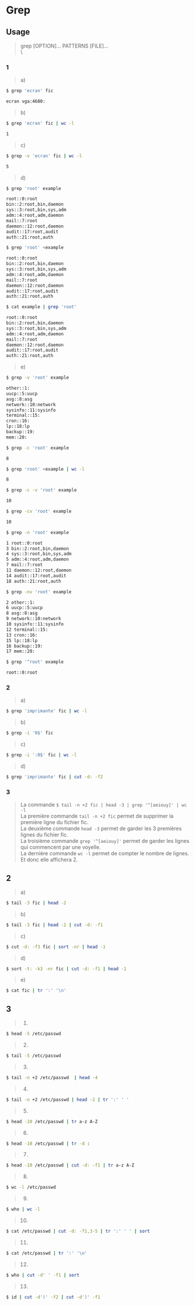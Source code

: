# Grep

## Usage

> grep [OPTION]... PATTERNS [FILE]...\
>\

### 1
> a) 
```bash
$ grep 'ecran' fic

ecran vga:4680:
```
> b)
```bash
$ grep 'ecran' fic | wc -l

1
```
> c)
```bash
$ grep -v 'ecran' fic | wc -l

5
```
> d)
```bash
$ grep 'root' example

root::0:root
bin::2:root,bin,daemon
sys::3:root,bin,sys,adm
adm::4:root,adm,daemon
mail::7:root
daemon::12:root,daemon
audit::17:root,audit
auth::21:root,auth

$ grep 'root' <example

root::0:root
bin::2:root,bin,daemon
sys::3:root,bin,sys,adm
adm::4:root,adm,daemon
mail::7:root
daemon::12:root,daemon
audit::17:root,audit
auth::21:root,auth

$ cat example | grep 'root'

root::0:root
bin::2:root,bin,daemon
sys::3:root,bin,sys,adm
adm::4:root,adm,daemon
mail::7:root
daemon::12:root,daemon
audit::17:root,audit
auth::21:root,auth
```
> e)
```bash
$ grep -v 'root' example

other::1:
uucp::5:uucp
asg::8:asg
network::10:network
sysinfo::11:sysinfo
terminal::15:
cron::16:
lp::18:lp
backup::19:
mem::20:

$ grep -c 'root' example

8

$ grep 'root' <example | wc -l

8

$ grep -c -v 'root' example

10

$ grep -cv 'root' example

10

$ grep -n 'root' example

1 root::0:root
3 bin::2:root,bin,daemon
4 sys::3:root,bin,sys,adm
5 adm::4:root,adm,daemon
7 mail::7:root
11 daemon::12:root,daemon
14 audit::17:root,audit
18 auth::21:root,auth

$ grep -nv 'root' example

2 other::1:
6 uucp::5:uucp
8 asg::8:asg
9 network::10:network
10 sysinfo::11:sysinfo
12 terminal::15:
13 cron::16:
15 lp::18:lp
16 backup::19:
17 mem::20:

$ grep '^root' example

root::0:root
```

### 2

> a)
```bash
$ grep 'imprimante' fic | wc -l
```
> b)
```bash
$ grep -i '0$' fic
```
> c)
```bash
$ grep -i ':0$' fic | wc -l
```
> d)
```bash
$ grep 'imprimante' fic | cut -d: -f2
```

### 3

> La commande `$ tail -n +2 fic | head -3 | grep '^[aeiouy]' | wc -l`\
> La première commande `tail -n +2 fic` permet de supprimer la première ligne du fichier fic.\
> La deuxième commande `head -3` permet de garder les 3 premières lignes du fichier fic.\
> La troisième commande `grep '^[aeiouy]'` permet de garder les lignes qui commencent par une voyelle.\
> La dernière commande `wc -l` permet de compter le nombre de lignes.
> Et donc elle affichera 2.

## 2

> a)
```bash
$ tail -3 fic | head -2
```
> b)
```bash
$ tail -3 fic | head -2 | cut -d: -f1
```
> c)
```bash
$ cut -d: -f3 fic | sort -nr | head -1
```
> d)
```bash
$ sort -t: -k3 -nr fic | cut -d: -f1 | head -1
```
> e)
```bash
$ cat fic | tr ':' '\n'
```
## 3

> 1)
```bash
$ head -5 /etc/passwd
```
> 2)
```bash
$ tail -5 /etc/passwd
```
> 3)
```bash
$ tail -n +2 /etc/passwd  | head -4
```
> 4)
```bash
$ tail -n +2 /etc/passwd | head -2 | tr ':' ' '
```
> 5)
```bash
$ head -10 /etc/passwd | tr a-z A-Z
```
> 6)
```bash
$ head -10 /etc/passwd | tr -d :
```

> 7)
```bash
$ head -10 /etc/passwd | cut -d: -f1 | tr a-z A-Z
```
> 8)
```bash
$ wc -l /etc/passwd
```
> 9)
```bash
$ who | wc -l
```
> 10)
```bash
$ cat /etc/passwd | cut -d: -f1,3-5 | tr ':' ' ' | sort
```
>11)
```bash
$ cat /etc/passwd | tr ':' '\n'
```
> 12)
```bash
$ who | cut -d' ' -f1 | sort
```
> 13)
```bash
$ id | cut -d'(' -f2 | cut -d')' -f1
```